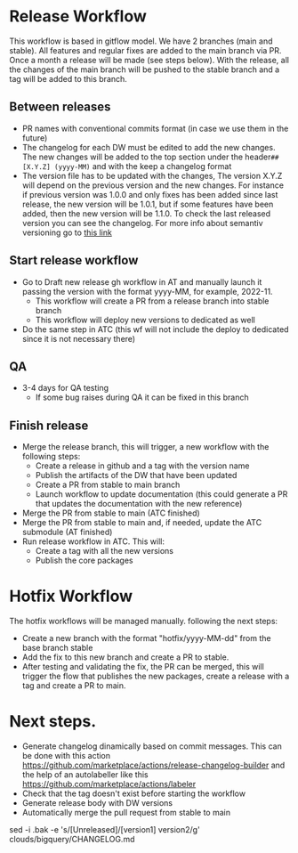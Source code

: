 # Release Workflow

This workflow is based in gitflow model. We have 2 branches (main and stable). All features and regular fixes are added to the main branch via PR. Once a month a release will be made (see steps below). 
With the release, all the changes of the main branch will be pushed to the stable branch and a tag will be added to this branch. 

## Between releases
- PR names with conventional commits format (in case we use them in the future)
- The changelog for each DW must be edited to add the new changes. The new changes will be added to the top section under the header`## [X.Y.Z] (yyyy-MM)` and with the keep a changelog format
- The version file has to be updated with the changes, The version X.Y.Z will depend on the previous version and the new changes. For instance if previous version was 1.0.0 and only fixes has been added since last release, the new version will be 1.0.1, but if some features have been added, then the new version will be 1.1.0. To check the last released version you can see the changelog. For more info about semantiv versioning go to [this link](https://semver.org/)


## Start release workflow
- Go to Draft new release gh workflow in AT and manually launch it passing the version with the format yyyy-MM, for example, 2022-11. 
    - This workflow will create a PR from a release branch into stable branch
    - This workflow will deploy new versions to dedicated as well
- Do the same step in ATC (this wf will not include the deploy to dedicated since it is not necessary there)
## QA
- 3-4 days for QA testing
    - If some bug raises during QA it can be fixed in this branch 

## Finish release
- Merge the release branch, this will trigger, a new workflow with the following steps:
    - Create a release in github and a tag with the version name
    - Publish the artifacts of the DW that have been updated 
    - Create a PR from stable to main branch
    - Launch workflow to update documentation (this could generate a PR that updates the documentation with the new reference)
- Merge the PR from stable to main (ATC finished)
- Merge the PR from stable to main and, if needed, update the ATC submodule (AT finished)
- Run release workflow in ATC. This will:
    - Create a tag with all the new versions 
    - Publish the core packages

# Hotfix Workflow
The hotfix workflows will be managed manually. following the next steps:
- Create a new branch with the format "hotfix/yyyy-MM-dd" from the base branch stable
- Add the fix to this new branch and create a PR to stable. 
- After testing and validating the fix, the PR can be merged, this will trigger the flow that publishes the new packages, create a release with a tag and create a PR to main.

# Next steps.
- Generate changelog dinamically based on commit messages. This can be done with this action https://github.com/marketplace/actions/release-changelog-builder and the help of an autolabeller like this https://github.com/marketplace/actions/labeler
- Check that the tag doesn't exist before starting the workflow
- Generate release body with DW versions
- Automatically merge the pull request from stable to main


sed -i .bak -e 's/[Unreleased]/[version1] version2/g' clouds/bigquery/CHANGELOG.md